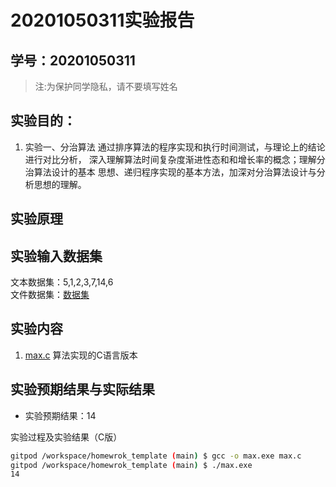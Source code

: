 # 20201050311实验报告

## 学号：20201050311

>注:为保护同学隐私，请不要填写姓名

## 实验目的：

1. 实验一、分治算法
通过排序算法的程序实现和执行时间测试，与理论上的结论进行对比分析，
深入理解算法时间复杂度渐进性态和和增长率的概念；理解分治算法设计的基本
思想、递归程序实现的基本方法，加深对分治算法设计与分析思想的理解。

## 实验原理


## 实验输入数据集


文本数据集：5,1,2,3,7,14,6  
文件数据集：[数据集](./data/list.txt)

## 实验内容

1. [max.c](max.c) 算法实现的C语言版本

## 实验预期结果与实际结果
+ 实验预期结果：14



实验过程及实验结果（C版）

```bash
gitpod /workspace/homewrok_template (main) $ gcc -o max.exe max.c
gitpod /workspace/homewrok_template (main) $ ./max.exe 
14

```